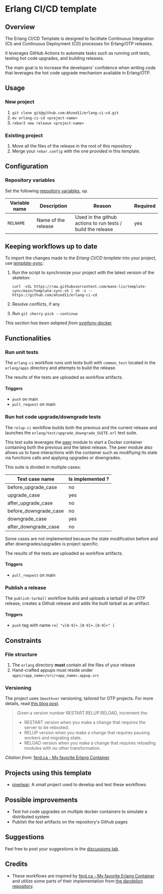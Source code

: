 # Erlang CI/CD template

## Overview

The Erlang CI/CD Template is designed to facilitate Continuous Integration (CI) and Continuous Deployment (CD) processes for Erlang/OTP releases.

It leverages GitHub Actions to automate tasks such as running unit tests, testing hot code upgrades, and building releases.

The main goal is to increase the developers' confidence when writing code that leverages the hot code upgrade mechanism available in Erlang/OTP.

## Usage

### New project

1. `git clone git@github.com:Ahzed11/erlang-ci-cd.git`
1. `mv erlang-ci-cd <project-name>`
1. `rebar3 new release <project-name>`

### Existing project

1. Move all the files of the release in the root of this repository
1. Merge your `rebar.config` with the one provided in this template.

## Configuration

### Repository variables

Set the following [repository variables](https://docs.github.com/en/actions/learn-github-actions/variables#creating-configuration-variables-for-a-repository), up.

| Variable name | Description | Reason | Required |
|---------------|-------------|--------|----------|
|`RELNAME`| Name of the release | Used in the github actions to run tests / build the release | yes |

## Keeping workflows up to date

To import the changes made to the *Erlang CI/CD template* into your project, use
[*template-sync*](https://github.com/coopTilleuls/template-sync):

1. Run the script to synchronize your project with the latest version of the skeleton:

    ```console
    curl -sSL https://raw.githubusercontent.com/mano-lis/template-sync/main/template-sync.sh | sh -s -- https://github.com/ahzed11/erlang-ci-cd
    ```

1. Resolve conflicts, if any
1. Run `git cherry-pick --continue`

*This section has been adapted from* [symfony-docker](https://github.com/dunglas/symfony-docker/blob/main/docs/updating.md)

## Functionalities

### Run unit tests

The `erlang-ci` workflow runs unit tests built with `common_test` located in the `erlang/apps` directory and attempts to build the release.

The results of the tests are uploaded as workflow artifacts.

#### Triggers

- `push` on main
- `pull_request` on main

### Run hot code upgrade/downgrade tests

The `relup-ci` workflow builds both the previous and the current release and launches the `erlang/test/upgrade_downgrade_SUITE.erl` test suite.

This test suite leverages the [peer](https://www.erlang.org/doc/man/peer) module to start a Docker container containing both the previous and the latest release. The peer module also allows us to have interactions with the container such as modifiying its state via functions calls and applying upgrades or downgrades.

This suite is divided in multiple cases:

| Test case name | Is implemented ? |
|----------------|------------------|
| before_upgrade_case | no |
| upgrade_case | yes |
| after_upgrade_case | no |
| before_downgrade_case | no |
| downgrade_case | yes |
| after_downgrade_case | no |

Some cases are not implemented because the state modification before and after downgrades/upgrades is project specific.

The results of the tests are uploaded as workflow artifacts.

#### Triggers

- `pull_request` on main

### Publish a release

The `publish-tarball` workflow builds and uploads a tarball of the OTP release, creates a Github release and adds the built tarball as an artifact.

#### Triggers

- `push` tag with name `re[ "v[0-9]+.[0-9]+.[0-9]+" ]`

## Constraints

### File structure

1. The `erlang` directory **must** contain all the files of your release
1. Hand-crafted appups must reside under `apps/<app_name>/src/<app_name>.appup.src`

### Versioning

The project uses `Smoothver` versioning, tailored for OTP projects. For more details, read [this blog post](https://ferd.ca/my-favorite-erlang-container.html).

> Given a version number RESTART.RELUP.RELOAD, increment the:
>
> - RESTART version when you make a change that requires the server to be rebooted.
> - RELUP version when you make a change that requires pausing workers and migrating state.
> - RELOAD version when you make a change that requires reloading modules with no other transformation.

*Citation from*: [ferd.ca - My favorite Erlang Container](https://ferd.ca/my-favorite-erlang-container.html)

## Projects using this template

- [pixelwar](https://github.com/Ahzed11/pixelwar): A small project used to develop and test these workflows

## Possible improvements

- Test hot code upgrades on multiple docker containers to simulate a distributed system
- Publish the test artifacts on the repository's Github pages

## Suggestions

Feel free to post your suggestions in the [discussions tab](https://github.com/Ahzed11/erlang-ci-cd/discussions/categories/ideas).

## Credits

- These workflows are inspired by [ferd.ca - My favorite Erlang Container](https://ferd.ca/my-favorite-erlang-container.html) and utilize some parts of their implementation from [the dandelion repository](https://github.com/ferd/dandelion).
